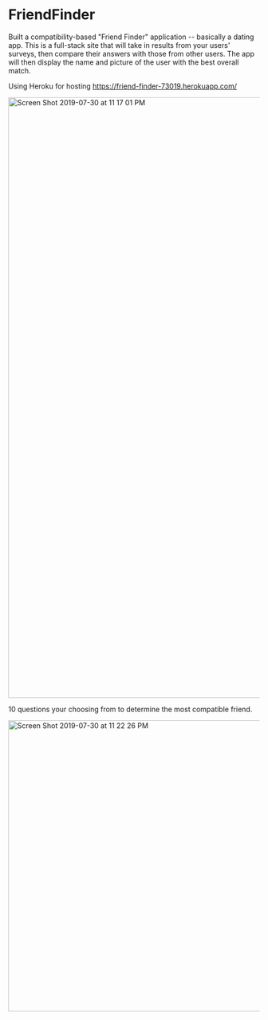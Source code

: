 # FriendFinder

Built a compatibility-based "Friend Finder" application -- basically a dating app. This is a full-stack site  that will take in results from your users' surveys, then compare their answers with those from other users. The app will then display the name and picture of the user with the best overall match.

Using Heroku for hosting 
https://friend-finder-73019.herokuapp.com/

<img width="1205" alt="Screen Shot 2019-07-30 at 11 17 01 PM" src="https://user-images.githubusercontent.com/49299319/62188093-302b9a00-b320-11e9-8628-ed9582577ab2.png">


10 questions your choosing from to determine the most compatible friend.


<img width="584" alt="Screen Shot 2019-07-30 at 11 22 26 PM" src="https://user-images.githubusercontent.com/49299319/62188392-0fb00f80-b321-11e9-85dc-dfe3bf634f1e.png">

